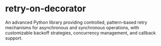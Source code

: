 # retry-on-decorator
An advanced Python library providing controlled, pattern-based retry mechanisms for asynchronous and synchronous operations, with customizable backoff strategies, concurrency management, and callback support.
